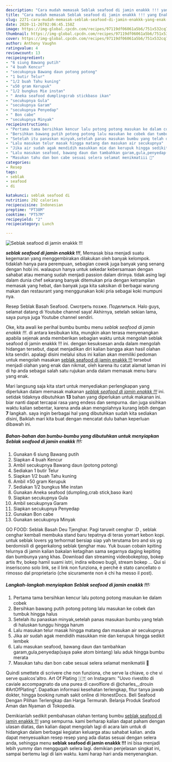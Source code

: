 ```yaml
---
description: "Cara mudah memasak Seblak seafood di jamin enakkk !!! yang Enak Banget"
title: "Cara mudah memasak Seblak seafood di jamin enakkk !!! yang Enak Banget"
slug: 2271-cara-mudah-memasak-seblak-seafood-di-jamin-enakkk-yang-enak-banget
date: 2020-11-26T02:06:45.158Z
image: https://img-global.cpcdn.com/recipes/97119df06061a5b6/751x532cq70/seblak-seafood-di-jamin-enakkk-foto-resep-utama.jpg
thumbnail: https://img-global.cpcdn.com/recipes/97119df06061a5b6/751x532cq70/seblak-seafood-di-jamin-enakkk-foto-resep-utama.jpg
cover: https://img-global.cpcdn.com/recipes/97119df06061a5b6/751x532cq70/seblak-seafood-di-jamin-enakkk-foto-resep-utama.jpg
author: Anthony Vaughn
ratingvalue: 4
reviewcount: 13
recipeingredient:
- "6 siung Bawang putih"
- "4 buah Kencur"
- "secukupnya Bawang daun potong potong"
- "1 butir Telur"
- "1/2 buah Tahu kuning"
- "±50 gram Kerupuk"
- "1/2 bungkus Mie instan"
- " Aneka seafood dumplingcrab stickbaso ikan"
- "secukupnya Gula"
- "secukupnya Garam"
- "secukupnya Penyedap"
- " Bon cabe"
- "secukupnya Minyak"
recipeinstructions:
- "Pertama tama bersihkan kencur lalu potong potong masukan ke dalam cobek"
- "Bersihkan bawang putih potong potong lalu masukan ke cobek dan tumbuk hingga halus"
- "Setelah itu panaskan minyak,setelah panas masukan bumbu yang telah di haluskan tunggu hingga harum"
- "Lalu masukan telur masak hingga matang dan masukan air secukupnya"
- "Jika air sudah agak mendidih masukkan mie dan kerupuk hingga sedikit lembek"
- "Lalu masukan seafood, bawang daun dan tambahkan garam,gula,penyedap(saya pake atom bintang) lalu aduk hingga bumbu merata"
- "Masukan tahu dan bon cabe sesuai selera selamat menikmatiii 🤗"
categories:
- Resep
tags:
- seblak
- seafood
- di

katakunci: seblak seafood di 
nutrition: 292 calories
recipecuisine: Indonesian
preptime: "PT38M"
cooktime: "PT57M"
recipeyield: "2"
recipecategory: Lunch

---
```



![Seblak seafood di jamin enakkk !!!](https://img-global.cpcdn.com/recipes/97119df06061a5b6/751x532cq70/seblak-seafood-di-jamin-enakkk-foto-resep-utama.jpg)

<b><i>seblak seafood di jamin enakkk !!!</i></b>, Memasak bisa menjadi suatu kegemaran yang menggembirakan dilakukan oleh banyak kelompok. tidaklah hanya para perempuan, sebagian cowok juga banyak yang senang dengan hobi ini. walaupun hanya untuk sekedar kebersamaan dengan sahabat atau memang sudah menjadi passion dalam dirinya. tidak asing lagi dalam dunia chef sekarang banyak ditemukan pria dengan ketrampilan memasak yang hebat, dan banyak juga kita saksikan di berbagai warung makan dan restaurant yang menggunakan koki pria sebagai koki mumpuni nya.

Resep Seblak Basah Seafood. Смотреть позже. Поделиться. Halo guys, selamat datang di Youtube channel saya! Akhirnya, setelah sekian lama, saya punya juga Youtube channel sendiri.

Oke, kita awali ke perihal bumbu bumbu menu <i>seblak seafood di jamin enakkk !!!</i>. di antara kesibukan kita, mungkin akan terasa menyenangkan apabila sejenak anda memberikan sebagian waktu untuk mengolah seblak seafood di jamin enakkk !!! ini. dengan kesuksesan anda dalam mengolah hidangan tersebut, dapat menjadikan diri kalian bangga akan hasil olahan kita sendiri. apalagi disini melalui situs ini kalian akan memiliki pedoman untuk mengolah masakan <u>seblak seafood di jamin enakkk !!!</u> tersebut menjadi olahan yang enak dan nikmat, oleh karena itu catat alamat laman ini di hp anda sebagai salah satu rujukan anda dalam memasak menu baru yang enak.


Mari langsung saja kita start untuk menyediakan perlengkapan yang diperlukan dalam memasak makanan <u><i>seblak seafood di jamin enakkk !!!</i></u> ini. setidak tidaknya dibutuhkan <b>13</b> bahan yang diperlukan untuk makanan ini. biar nanti dapat tercapai rasa yang endess dan sempurna. dan juga sisihkan waktu kalian sebentar, karena anda akan mengolahnya kurang lebih dengan <b>7</b> langkah. saya ingin berbagai hal yang dibutuhkan sudah kita sediakan disini, Baiklah mari kita buat dengan mencatat dulu bahan keperluan dibawah ini.

<!--inarticleads1-->

##### Bahan-bahan dan bumbu-bumbu yang dibutuhkan untuk menyiapkan Seblak seafood di jamin enakkk !!!:

1. Gunakan 6 siung Bawang putih
1. Siapkan 4 buah Kencur
1. Ambil secukupnya Bawang daun (potong potong)
1. Sediakan 1 butir Telur
1. Siapkan 1/2 buah Tahu kuning
1. Ambil ±50 gram Kerupuk
1. Sediakan 1/2 bungkus Mie instan
1. Gunakan  Aneka seafood (dumpling,crab stick,baso ikan)
1. Siapkan secukupnya Gula
1. Ambil secukupnya Garam
1. Siapkan secukupnya Penyedap
1. Gunakan  Bon cabe
1. Gunakan secukupnya Minyak


GO FOOD: Seblak Basah Deu Tjenghar. Pagi taruwit cenghar :D , seblak cenghar kembali membuka stand baru tepatnya di teras yomart kebon kopi. untuk seblak lovers yg terhormat bersiap siap yah terutama bro and sis yg berdomisili di gegerkalong seblak tjenghar mau. Yuk buuan cobain kpiting telurnya di jamin kalian bakalan ketagihan sama segarnya daging kepiting dan bumbunya yang khas. Download dan streaming videobokeptop, bokep artis ftv, bokep hamil suami istri, indira wibowo bugil, stream bokep … Qui si inseriscono solo link, se il link non funziona, è perché è stato cancellato o rimosso dal proprietario (che sicuramente non è chi ha messo il post). 

<!--inarticleads2-->

##### Langkah-langkah menyiapkan Seblak seafood di jamin enakkk !!!:

1. Pertama tama bersihkan kencur lalu potong potong masukan ke dalam cobek
1. Bersihkan bawang putih potong potong lalu masukan ke cobek dan tumbuk hingga halus
1. Setelah itu panaskan minyak,setelah panas masukan bumbu yang telah di haluskan tunggu hingga harum
1. Lalu masukan telur masak hingga matang dan masukan air secukupnya
1. Jika air sudah agak mendidih masukkan mie dan kerupuk hingga sedikit lembek
1. Lalu masukan seafood, bawang daun dan tambahkan garam,gula,penyedap(saya pake atom bintang) lalu aduk hingga bumbu merata
1. Masukan tahu dan bon cabe sesuai selera selamat menikmatiii 🤗


Quindi smettete di scrivere che non funziona, che serve la chiave, o che vi serve qualcos&#39;altro. Art Of Plating 🇮🇹 on Instagram: &#34;Uovo rivestito di caviale accompagnato da una purea di cavolfiore di @charles__drouin #ArtOfPlating&#34;. Dapatkan informasi kesehatan terlengkap, fitur tanya jawab dokter, hingga booking rumah sakit online di HonestDocs. Beli Seafood Dengan Pilihan Terlengkap dan Harga Termurah. Belanja Produk Seafood Aman dan Nyaman di Tokopedia. 

Demikianlah sedikit pembahasan olahan tentang bumbu <u>seblak seafood di jamin enakkk !!!</u> yang sempurna. kami berharap kalian dapat paham dengan ulasan diatas, dan kalian dapat mengolah lagi di acara lain untuk di hidangkan dalam berbagai kegiatan keluarga atau sahabat kalian. anda dapat menyesuaikan resep resep yang ada diatas sesuai dengan selera anda, sehingga menu <b>seblak seafood di jamin enakkk !!!</b> ini bisa menjadi lebih yummy dan menggugah selera lagi. demikian penjelasan singkat ini, sampai bertemu lagi di lain waktu. kami harap hari anda menyenangkan.
